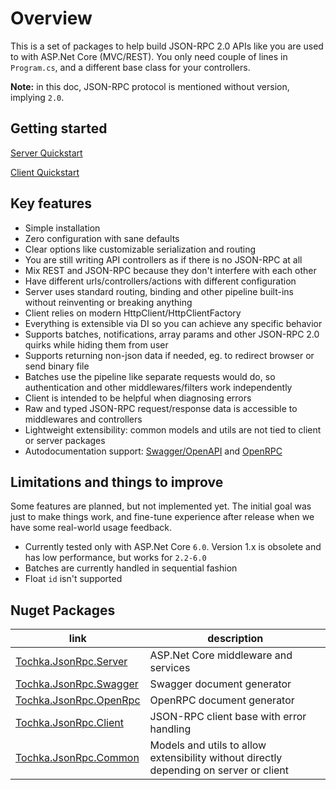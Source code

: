 # Overview

This is a set of packages to help build JSON-RPC 2.0 APIs like you are used to with ASP.Net Core (MVC/REST).
You only need couple of lines in `Program.cs`, and a different base class for your controllers.

**Note:** in this doc, JSON-RPC protocol is mentioned without version, implying `2.0`.


## Getting started

[Server Quickstart](server/quickstart)

[Client Quickstart](client/quickstart)


## Key features

* Simple installation
* Zero configuration with sane defaults
* Clear options like customizable serialization and routing
* You are still writing API controllers as if there is no JSON-RPC at all
* Mix REST and JSON-RPC because they don't interfere with each other
* Have different urls/controllers/actions with different configuration
* Server uses standard routing, binding and other pipeline built-ins without reinventing or breaking anything
* Client relies on modern HttpClient/HttpClientFactory
* Everything is extensible via DI so you can achieve any specific behavior
* Supports batches, notifications, array params and other JSON-RPC 2.0 quirks while hiding them from user
* Supports returning non-json data if needed, eg. to redirect browser or send binary file
* Batches use the pipeline like separate requests would do, so authentication and other middlewares/filters work independently
* Client is intended to be helpful when diagnosing errors
* Raw and typed JSON-RPC request/response data is accessible to middlewares and controllers
* Lightweight extensibility: common models and utils are not tied to client or server packages
* Autodocumentation support: [Swagger/OpenAPI](https://swagger.io/) and [OpenRPC](https://open-rpc.org/)


## Limitations and things to improve

Some features are planned, but not implemented yet. The initial goal was just to make things work,
and fine-tune experience after release when we have some real-world usage feedback.

* Currently tested only with ASP.Net Core `6.0`. Version 1.x is obsolete and has low performance, but works for `2.2-6.0`
* Batches are currently handled in sequential fashion
* Float `id` isn't supported


## Nuget Packages

| link| description |
| - | - |
| [Tochka.JsonRpc.Server](https://www.nuget.org/packages/Tochka.JsonRpc.Server/) | ASP.Net Core middleware and services |
| [Tochka.JsonRpc.Swagger](https://www.nuget.org/packages/Tochka.JsonRpc.Swagger/) | Swagger document generator |
| [Tochka.JsonRpc.OpenRpc](https://www.nuget.org/packages/Tochka.JsonRpc.OpenRpc/) | OpenRPC document generator |
| [Tochka.JsonRpc.Client](https://www.nuget.org/packages/Tochka.JsonRpc.Client/) | JSON-RPC client base with error handling |
| [Tochka.JsonRpc.Common](https://www.nuget.org/packages/Tochka.JsonRpc.Common/) | Models and utils to allow extensibility without directly depending on server or client |

